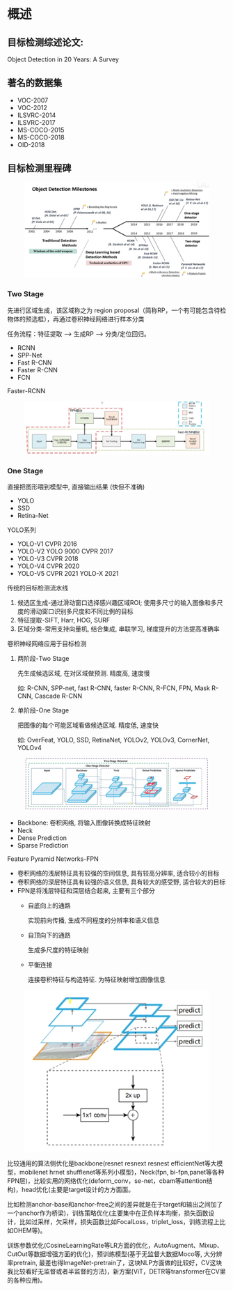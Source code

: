 # 概述

## 目标检测综述论文:&#x20;

Object Detection in 20 Years: A Survey

## 著名的数据集

* VOC-2007
* VOC-2012
* ILSVRC-2014
* ILSVRC-2017
* MS-COCO-2015
* MS-COCO-2018
* OID-2018

## 目标检测里程碑

<figure><img src="../.gitbook/assets/Milestones.png" alt=""><figcaption></figcaption></figure>



### Two Stage

先进行区域生成，该区域称之为 region proposal（简称RP，一个有可能包含待检物体的预选框），再通过卷积神经网络进行样本分类

任务流程：特征提取 --> 生成RP --> 分类/定位回归。

* RCNN
* SPP-Net
* Fast R-CNN
* Faster  R-CNN
* FCN



Faster-RCNN&#x20;

<figure><img src="../.gitbook/assets/image-20230911160747327.png" alt=""><figcaption></figcaption></figure>

### One Stage

直接把图形喂到模型中, 直接输出结果 (快但不准确)

* YOLO
* SSD
* Retina-Net



YOLO系列

* YOLO-V1 CVPR 2016
* YOLO-V2 YOLO 9000 CVPR 2017
* YOLO-V3 CVPR 2018
* YOLO-V4 CVPR 2020
* YOLO-V5 CVPR 2021  YOLO-X 2021



传统的目标检测流水线

1. 候选区生成-通过滑动窗口选择感兴趣区域ROI; 使用多尺寸的输入图像和多尺度的滑动窗口识别多尺度和不同比例的目标
2. 特征提取-SIFT, Harr, HOG, SURF
3. 区域分类-常用支持向量机, 结合集成, 串联学习, 梯度提升的方法提高准确率

卷积神经网络应用于目标检测

1.  两阶段-Two Stage

    先生成候选区域, 在对区域做预测. 精度高, 速度慢

    如: R-CNN, SPP-net, fast R-CNN, faster R-CNN, R-FCN, FPN, Mask R-CNN, Cascade R-CNN
2.  单阶段-One Stage

    把图像的每个可能区域看做候选区域. 精度低, 速度快

    如: OverFeat, YOLO, SSD, RetinaNet, YOLOv2, YOLOv3, CornerNet, YOLOv4

<figure><img src="../.gitbook/assets/image (11).png" alt=""><figcaption></figcaption></figure>

* Backbone: 卷积网络, 将输入图像转换成特征映射
* Neck
* Dense Prediction
* Sparse Prediction



Feature Pyramid Networks-FPN

* 卷积网络的浅层特征具有较强的空间信息, 具有较高分辨率, 适合较小的目标
* 卷积网络的深层特征具有较强的语义信息, 具有较大的感受野, 适合较大的目标
* FPN是将浅层特征和深层结合起来, 主要有三个部分
  *   自底向上的通路

      实现前向传播, 生成不同程度的分辨率和语义信息
  *   自顶向下的通路

      生成多尺度的特征映射
  *   平衡连接

      连接卷积特征与构造特征. 为特征映射增加图像信息

<figure><img src="../.gitbook/assets/image (12).png" alt=""><figcaption></figcaption></figure>

比较通用的算法侧优化是backbone(resnet resnext resnest efficientNet等大模型，mobilenet hrnet shufflenet等系列小模型)，Neck(fpn, bi-fpn,panet等各种FPN层)，比较实用的网络优化(deform\_conv，se-net，cbam等attention结构)，head优化(主要是target设计的方方面面。

比如检测anchor-base和anchor-free之间的差异就是在于target和输出之间加了一个anchor作为桥梁)，训练策略优化(主要集中在正负样本均衡，损失函数设计，比如过采样，欠采样，损失函数比如FocalLoss，triplet\_loss，训练流程上比如OHEM等)。

训练参数优化(CosineLearningRate等LR方面的优化，AutoAugment、Mixup、CutOut等数据增强方面的优化)，预训练模型(基于无监督大数据Moco等, 大分辨率pretrain, 最差也得ImageNet-pretrain了，这块NLP方面做的比较好，CV这块我比较看好无监督或者半监督的方法)，新方案(ViT，DETR等transformer在CV里的各种应用)。



